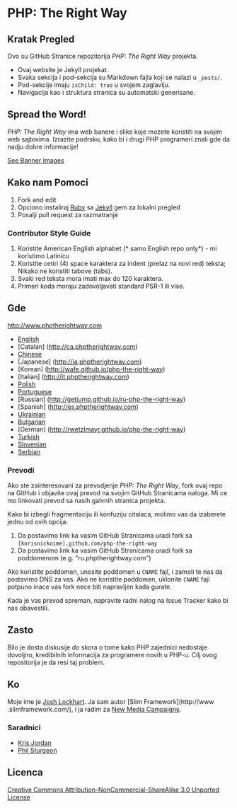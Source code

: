 # PHP: The Right Way

## Kratak Pregled

Ovo su GitHub Stranice repozitorija _PHP: The Right Way_ projekta.

* Ovaj website je Jekyll projekat.
* Svaka sekcija i pod-sekcija su Markdown fajla koji se nalazi u `_posts/`.
* Pod-sekcije imaju `isChild: true` u svojem zaglavlju.
* Navigacija kao i struktura stranica su automatski generisane.

## Spread the Word!

_PHP: The Right Way_ ima web banere i slike koje mozete koristiti na svojim web sajtovima.
Izrazite podrsku, kako bi i drugi PHP programeri znali gde da nadju dobre informacije!

[See Banner Images](http://www.phptherightway.com/banners.html)

## Kako nam Pomoci

1. Fork and edit
2. Opciono instaliraj [Ruby](https://rvm.io/rvm/install/) sa [Jekyll](https://github.com/mojombo/jekyll/) gem za
lokalni pregled
3. Posalji pull request za razmatranje

### Contributor Style Guide

1. Koristite American English alphabet (* samo English repo only*) - mi koristimo Latinicu
2. Koristite cetiri (4) space karaktera za indent (prelaz na novi red) teksta;
Nikako ne koristiti tabove (tabs).
3. Svaki red teksta  mora imati max do 120 karaktera.
4. Primeri koda moraju zadovoljavati standard PSR-1 ili vise.

## Gde

<http://www.phptherightway.com>

* [English](http://www.phptherightway.com)
* [Catalan] (http://ca.phptherightway.com)
* [Chinese](http://wulijun.github.com/php-the-right-way)
* [Japanese] (http://ja.phptherightway.com)
* [Korean] (http://wafe.github.io/php-the-right-way)
* [Italian] (http://it.phptherightway.com)
* [Polish](http://pl.phptherightway.com)
* [Portuguese](http://br.phptherightway.com)
* [Russian] (http://getjump.github.io/ru-php-the-right-way)
* [Spanish] (http://es.phptherightway.com)
* [Ukrainian](http://iflista.github.com/php-the-right-way)
* [Bulgarian](http://bg.phptherightway.com)
* [German] (http://rwetzlmayr.github.io/php-the-right-way)
* [Turkish](http://hkulekci.github.io/php-the-right-way/)
* [Slovenian](http://sl.phptherightway.com)
* [Serbian](http://smatejic.github.io/php-the-right-way/)

### Prevodi

Ako ste zainteresovani za prevodjenje _PHP: The Right Way_, fork ovaj repo na GitHub i objavite ovaj prevod
na svojim GitHub Stranicama naloga. Mi ce mo linkovati prevod sa nasih galvnih stranica projekta.

Kako bi izbegli fragmentaciju ili konfuziju citalaca, molimo vas da izaberete jednu od ovih opcija:

1. Da postavimo link ka vasim GitHub Stranicama uradi fork sa
`[korisnickoime].github.com/php-the-right-way`
2. Da postavimo link ka vasim GitHub Stranicama uradi fork sa poddomenom (e.g. "ru.phptherightway.com")

Ako koristite poddomen, unesite poddomen u `CNAME` fajl, i zamoli te nas da postavimo DNS za vas. Ako ne koristite
poddomen, uklonite `CNAME` fajl potpuno inace vas fork nece biti napravljen kada gurate.

Kada je vas prevod spreman, napravite radni nalog na Issue Tracker kako bi nas obavestili.

## Zasto

Bilo je dosta diskusije do skora o tome kako PHP zajednici nedostaje dovoljno, kredibilnih informacija za programere
novih u PHP-u. Cilj ovog repositorija je da resi taj problem.

## Ko

Moje ime je [Josh Lockhart](http://twitter.com/codeguy). Ja sam autor [Slim Framework](http://www
.slimframework.com/), i ja radim za [New Media Campaigns](http://www.newmediacampaigns.com/).

### Saradnici

* [Kris Jordan](http://krisjordan.com/)
* [Phil Sturgeon](http://philsturgeon.co.uk/)

## Licenca

[Creative Commons Attribution-NonCommercial-ShareAlike 3.0 Unported License](http://creativecommons.org/licenses/by-nc-sa/3.0/)
